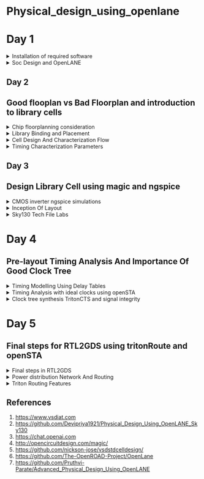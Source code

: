# Physical_design_using_openlane

# Day 1
<details><summary>Installation of required software</summary>

## OpenLANE

OpenLane is an automated RTL to GDSII flow based on several components including OpenROAD, Yosys, Magic, Netgen, CVC, SPEF-Extractor, KLayout and a number of custom scripts for design exploration and optimization. It also provides a number of custom scripts for design exploration and optimization.
OpenLane abstracts the underlying open source utilities, and allows users to configure all their behavior with just a single configuration file.


<details>
<summary><strong>Installation of OpenLANE</strong></strong></summary> 

Prior to the installation of the OpenLane install the dependencies and packages using the command shown below :

```
sudo apt-get update
sudo apt-get upgrade
sudo apt install -y build-essential python3 python3-venv python3-pip make git
```

## Docker Installation

```
sudo apt install apt-transport-https ca-certificates curl software-properties-common
curl -fsSL https://download.docker.com/linux/ubuntu/gpg | sudo gpg --dearmor -o /usr/share/keyrings/docker-archive-keyring.gpg

echo "deb [arch=amd64 signed-by=/usr/share/keyrings/docker-archive-keyring.gpg] https://download.docker.com/linux/ubuntu $(lsb_release -cs) stable" | sudo tee /etc/apt/sources.list.d/docker.list > /dev/null

sudo apt update
sudo apt install docker-ce docker-ce-cli containerd.io
sudo docker run hello-world

sudo groupadd docker
sudo usermod -aG docker $USER
sudo reboot 


# Check for installation
sudo docker run hello-world
```

## Steps to install OpenLane, PDKs and Tools from github

```
git clone --depth 1 https://github.com/The-OpenROAD-Project/OpenLane.git
cd OpenLane/
make
make test
cd /home/shivangi/OpenLane/designs/ci
cp -r * ../
```
</details>

## OpenSTA


OpenSTA is a distributed software testing architecture designed around CORBA, it was originally developed to be commercial software by CYRANO. The current toolset has the capability of performing scripted HTTP and HTTPS heavy load tests with performance measurements from Win32 platforms. However, the architectural design means it could be capable of much more.


<details>
<summary><strong>Commands to install OpenSTA</strong></summary>

## Steps:
Prior to the installation of the OpenSTA install the dependencies using the command shown below :
```
sudo apt-get install cmake clang gcc tcl swig bison flex 
```

After installing the dependencies use the following command to install OpenSTA:

```
git clone https://github.com/The-OpenROAD-Project/OpenSTA.git
cd OpenSTA
mkdir build
cd build
cmake ..
make
sudo make install
```

  
</details>

## Magic
 

Magic is a venerable VLSI layout tool, written in the 1980's at Berkeley by John Ousterhout, now famous primarily for writing the scripting interpreter language Tcl. Due largely in part to its liberal Berkeley open-source license, magic has remained popular with universities and small companies. The open-source license has allowed VLSI engineers with a bent toward programming to implement clever ideas and help magic stay abreast of fabrication technology. However, it is the well thought-out core algorithms which lend to magic the greatest part of its popularity. Magic is widely cited as being the easiest tool to use for circuit layout, even for people who ultimately rely on commercial tools for their product design flow. 


<details>
<summary><strong> Commands to install Magic</strong></summary>  

```
sudo apt-get install m4
sudo apt-get install tcsh
sudo apt-get install csh
sudo apt-get install libx11-dev
sudo apt-get install tcl-dev tk-dev
sudo apt-get install libcairo2-dev
sudo apt-get install mesa-common-dev libglu1-mesa-dev
sudo apt-get install libncurses-dev
git clone https://github.com/RTimothyEdwards/magic
cd magic
./configure
make
sudo make install
```



</details>

</details>
<details><summary>Soc Design and OpenLANE </summary>
An Application-Specific Integrated Circuit (ASIC) typically consists of three main parts:
 
  - RTL Designs : RTL IPs offer several advantages. They boost productivity, help bring products to market faster, and make designs more reliable. By using RTL IPs, designers can tap into well-                       tested and optimized components, reducing the chances of errors. Plus, they promote the reuse of designs, allowing engineers to mix and match different blocks to create more
                  complex systems. In essence, RTL IPs are like a shortcut to building sophisticated digital circuits.

  
  - EDA Tools : Electronic Design Automation (EDA) tools are software applications used in the design and development of electronic systems, integrated circuits (ICs), and printed circuit boards
                (PCBs). These tools are instrumental in various stages of the design process, from conceptualization and simulation to physical layout and verification. 
    
  - PDK Data : Process Development Kit(PDK) is a collection of files and documentation that describe a specific semiconductor fabrication process. PDKs are provided by semiconductor foundries to their
               customers, typically integrated circuit designers, to enable them to design and simulate chips using the foundry's manufacturing process.

![Screenshot from 2023-09-10 16-46-24](https://github.com/Shivangi2207/Physical_design_using_openlane/assets/140998647/64aa6808-2fd6-49f4-88ff-435a18294608)


# Simplified RTL to GSDII Flow

The flow involves of following steps:

- Synthesis : Synthesis is the process of transforming your HDL design into a gate-level netlist, given all the specified constraints and optimization settings. Logic synthesis is the process of
             translating and mapping RTL code written in HDL (such as Verilog or VHDL ) into technology specific gate level representation.

- Floorplanning : Floor Planning involves determining the location, shape, and size of modules in a way that one can avoid congestion. Floor Planning is a quintessential step which decides the
                  layout of the VLSI design. A well-optimized floor planning allows an ASIC design that has higher performance.

- Plcament : Placement is an essential step in physical design flow since it assigns exact locations for various circuit components within the chips core area.OpenLANE uses the detailed placement
             tool RePlAce for this purpose.

- Clock Tree Synthesis (CTS) : Clock Tree Synthesis refers to the process of dispersing the clock and balancing the load. Basically, the clock is delivered to all successive parts. The technique
                               of inserting buffers or inverters along the clock pathways of an ASIC design to achieve zero/minimum skew or balanced skew is known as CTS.

- Routing : The process of creating physical connections based on logical connectivity. Signal pins are connected by routing metal interconnects. Routed metal paths must meet timing, clock skew, max
           trans/cap requirements and also physical DRC requirements.

- Sign-Off GDS2 : Perform a final sign-off on the GDSII file to confirm that it meets all design and manufacturing requirements. This step ensures that the layout is ready for photomask generation
                  and foundry submission.

- GDSII Generation: Generate the GDSII file, which contains the final geometric data for all layers of the chip. This file is used in the fabrication process.

![Screenshot from 2023-09-10 16-49-54](https://github.com/Shivangi2207/Physical_design_using_openlane/assets/140998647/90c5b65f-736d-4e32-887d-8ebb9ba368b3)


# OpenLane ASIC flow :
The OpenLANE flow utilizes tools mainly from the Open-ROAD, YosysHQ, and Open Circuit Design projects.

![Screenshot from 2023-09-12 19-00-18](https://github.com/Shivangi2207/Physical_design_using_openlane/assets/140998647/96bb1517-adb2-4966-88a9-694f36b81188)


Fig. illustrates the basic default flow; this is what runs in the batch (non-interactive) mode. Most of the steps are configurable and custom flows can be created by the use of interactive scripts. The flow expects the design source HD files as an input as well as the desired PDK source files

- RTL Synthesis and STA : The design is synthesized into a gate-level netlist using yosys and static timing analysis is performed on the resulting netlist using OpenSTA

- Insertion of DFT structures : An open-source Design For Testability (DFT) toolchain, Fault [9], can optionally be used to modify the netlist, inserting scan chains and the necessary IO ports to
                                scan and test thedesign after fabrication.

- Physical Implementation : Advancing with the physical implementation, we note that most of the tools in this stage are used from within the Open- ROAD application in combination with other
                            tools, some of them are custom and based on the OpenDB infrastructure, while others are indpendent., OpenLANE supports two more use cases besides the default one in the                              OpenROAD application; one of them is fully custom I/O pin placement for ases where a user would prefer to have strict control over pin locations. The other custom mode,
                            which is particularly useful during SoC integration to achieve clean routing on the top- level is the so-called contextualized I/O placement; this mode automatically
                            places the I/O pins optimally according to the context of their instantiation at a higher level of hierarchy

- Post-routing Evaluation of Result : DRC and LVS are then performed using magic  and netgen . Antenna checking is performed by either OpenROAD’s ARC (Antenna Rule Checker) or using magic.
                                      Extraction of parasitics from the routed layout is then done using SPEF EXTRACTOR , followed by another round of static timing analysis to have more
                                      accurate timing reports that correspond to the actual physical layout

  # Steps for synthesis in OpenLane:

```
cd ~/OpenLane
make mount
./flow.tcl -interactive
package require openlane 0.9
prep -design picorv32a
run_synthesis

```

![Screenshot from 2023-09-12 19-17-45-1](https://github.com/Shivangi2207/Physical_design_using_openlane/assets/140998647/4ba488f0-9c7c-4ee4-9350-d9b6493f18dd)

![Screenshot from 2023-09-12 19-17-56](https://github.com/Shivangi2207/Physical_design_using_openlane/assets/140998647/e0844a7a-2117-41d1-a328-94cc683069aa)

After we run synthesis command, new folder named 'runs' will be created in the picorv32a directory where we find the simulation results, logs etc related to picorv32a synthesis. Netlist of picorv32 can be seen here-

```
cd /home/shivangi/OpenLane/designs/picorv32a/runs/RUN_2023.09.12_13.46.44/results/synthesis
gedit picorv32a.v
```
# Reports can be seen here
```

cd /home/shivangi/OpenLane/designs/picorv32a/runs/RUN_2023.09.12_13.46.44/reports/synthesis
gedit 1-synthesis.AREA_0.stat.rpt
```

# Synthesis report
```
61. Printing statistics.

=== picorv32 ===

   Number of wires:               9824
   Number of wire bits:          10206
   Number of public wires:        1512
   Number of public wire bits:    1894
   Number of memories:               0
   Number of memory bits:            0
   Number of processes:              0
   Number of cells:              10104
     sky130_fd_sc_hd__a2111o_2       2
     sky130_fd_sc_hd__a211o_2      101
     sky130_fd_sc_hd__a211oi_2       4
     sky130_fd_sc_hd__a21bo_2       19
     sky130_fd_sc_hd__a21boi_2       7
     sky130_fd_sc_hd__a21o_2       414
     sky130_fd_sc_hd__a21oi_2      127
     sky130_fd_sc_hd__a221o_2       65
     sky130_fd_sc_hd__a221oi_2       1
     sky130_fd_sc_hd__a22o_2       197
     sky130_fd_sc_hd__a22oi_2        2
     sky130_fd_sc_hd__a2bb2o_2      16
     sky130_fd_sc_hd__a311o_2       38
     sky130_fd_sc_hd__a31o_2        90
     sky130_fd_sc_hd__a31oi_2       10
     sky130_fd_sc_hd__a32o_2        89
     sky130_fd_sc_hd__a41o_2         2
     sky130_fd_sc_hd__and2_2       283
     sky130_fd_sc_hd__and2b_2       32
     sky130_fd_sc_hd__and3_2        77
     sky130_fd_sc_hd__and3b_2       76
     sky130_fd_sc_hd__and4_2        46
     sky130_fd_sc_hd__and4b_2        6
     sky130_fd_sc_hd__and4bb_2       3
     sky130_fd_sc_hd__buf_1       2735
     sky130_fd_sc_hd__buf_2         16
     sky130_fd_sc_hd__conb_1       106
     sky130_fd_sc_hd__dfxtp_2     1596
     sky130_fd_sc_hd__inv_2         83
     sky130_fd_sc_hd__mux2_2      1817
     sky130_fd_sc_hd__mux4_2       323
     sky130_fd_sc_hd__nand2_2      250
     sky130_fd_sc_hd__nand2b_2       2
     sky130_fd_sc_hd__nand3_2       18
     sky130_fd_sc_hd__nand3b_2       3
     sky130_fd_sc_hd__nand4_2        2
     sky130_fd_sc_hd__nor2_2       185
     sky130_fd_sc_hd__nor3_2        11
     sky130_fd_sc_hd__nor3b_2        3
     sky130_fd_sc_hd__nor4_2         4
     sky130_fd_sc_hd__nor4b_2        3
     sky130_fd_sc_hd__o2111a_2       1
     sky130_fd_sc_hd__o211a_2      224
     sky130_fd_sc_hd__o211ai_2       6
     sky130_fd_sc_hd__o21a_2       154
     sky130_fd_sc_hd__o21ai_2       94
     sky130_fd_sc_hd__o21ba_2       15
     sky130_fd_sc_hd__o21bai_2       3
     sky130_fd_sc_hd__o221a_2       19
     sky130_fd_sc_hd__o221ai_2       1
     sky130_fd_sc_hd__o22a_2        26
     sky130_fd_sc_hd__o22ai_2        1
     sky130_fd_sc_hd__o2bb2a_2       7
     sky130_fd_sc_hd__o311a_2       31
     sky130_fd_sc_hd__o311ai_2       2
     sky130_fd_sc_hd__o31a_2        21
     sky130_fd_sc_hd__o31ai_2        2
     sky130_fd_sc_hd__o32a_2        14
     sky130_fd_sc_hd__o41a_2         1
     sky130_fd_sc_hd__or2_2        337
     sky130_fd_sc_hd__or2b_2        20
     sky130_fd_sc_hd__or3_2        102
     sky130_fd_sc_hd__or3b_2        17
     sky130_fd_sc_hd__or4_2         29
     sky130_fd_sc_hd__or4b_2         6
     sky130_fd_sc_hd__xnor2_2       78
     sky130_fd_sc_hd__xor2_2        29

   Chip area for module '\picorv32': 102957.494400

```

# Flop ratio
```
Flop ratio = (No.of D flipflops)/(Total no.of cells) =1596/10104 = 0.1579
```


</details>

## Day 2

## Good flooplan vs Bad Floorplan and introduction to library cells 
<details><summary>Chip floorplanning consideration </summary>
The two most important parameters are:

- Utilisation : Core utilization factor is defined as the ratio of the area of the design (area of the standard cells + area of the macro cells) to the core area.It is better to have a utilization
                Factor of 0.5 to 0.6 to accomodate any extra logic later on.
- Aspect Ratio : Aspect ratio will decide the size and shape of the chip. It is the ratio between horizontal routing resources to vertical routing resources (or) ratio of height and width. Aspect
                 ratio = width/height.Aspect ratio of 1 signifies that the die is of square shape and any other value other than 1 signifies that the die is rectangular shape.

```

Utilisation Factor =  Area occupied by netlist
                     __________________________
                         Total area of core
                         

Aspect Ratio =  Height
               ________
                Width
                
  ```

# Floor planning

Pre-placed Cells : Pre-placed cells (or pre-placed blocks) in ASIC (Application-Specific Integrated Circuit) design refer to predefined and fixed blocks of logic or circuitry that are manually 
                   placed in specific locations on the semiconductor chip's layout before the automated placement and routing process.These cells are placed manually by the chip designer or through                    automated tools. Since these IP's are placed before automated Placement and Routing, these are reffered to as Pre-placed cells.
  
  ![Screenshot from 2023-09-10 21-51-53](https://github.com/Shivangi2207/Physical_design_using_openlane/assets/140998647/b03cf105-c40d-4c12-b9a1-7a6c3b48d55c)

                   
Decoupling capacitors: Pre-placed cells must then be surrounded with decoupling capacitors (decaps). The resistances and capacitances associated with long wire lengths can cause the power supply  
                       voltage to drop significantly before reaching the logic circuits.Their role is to decouple the circuit from power supply by supplying the necessary amount of current to the                          circuit. They pervent crosstalk and enable local communication.

![Screenshot from 2023-09-10 22-22-04](https://github.com/Shivangi2207/Physical_design_using_openlane/assets/140998647/1caeeebb-5a49-4f2b-83bc-b44365ed4898)

Power Planning:Let us suppose that there are multiple macros in a chip and output changes from '1' to '0', then it discharged into ground line because of which we can see ground bumpp. Similarly  
              when it is charged from 0 to 1 we can see voltage drop in power supply.Hence to resolve this we can have multiple supply line for vdd as well as ground as shown below:


![Screenshot from 2023-09-10 22-28-53](https://github.com/Shivangi2207/Physical_design_using_openlane/assets/140998647/c4702946-dc09-4e1d-b727-87cb66dc3295)

Pin Placement : The netlist defines connectivity between logic gates. The place between the core and die is utilised for placing pins. The connectivity information coded in either VHDL or Verilog                  is used to determine the position of I/O pads of various pins. The input, output and Clock pins are placed optimally such that there is less complication in routing or optimised                     delay.
![Screenshot from 2023-09-10 22-39-26](https://github.com/Shivangi2207/Physical_design_using_openlane/assets/140998647/6defb5df-c7ce-4112-be5f-c90029002da8)

The Clock port are bigger than the normal I/O pins because of it's continuous use and larger area offers less resistance.
Final design:
![Screenshot from 2023-09-11 01-32-10](https://github.com/Shivangi2207/Physical_design_using_openlane/assets/140998647/8d8c13a0-78ab-4664-b9f3-d5a945aa7cb9)





</details>
<details><summary>Library Binding and Placement</summary>

# To run the picorv32a floorplan in openLANE:
```
run_floorplan
```

To view the floorplan, Magic is invoked after moving to the results/floorplan directory:
![Screenshot from 2023-09-15 23-33-03](https://github.com/Shivangi2207/Physical_design_using_openlane/assets/140998647/2514b799-694c-46e3-88fb-4cf1e1af9446)

To view the floorplan, Magic is invoked after moving to the results/floorplan directory:

```
magic  /home/shivangi/.volare/sky130A/libs.tech/magic/sky130A.tech lef read ../../tmp/merged.min.lef def read picorv32a.def 
```
![Screenshot from 2023-09-15 23-32-03](https://github.com/Shivangi2207/Physical_design_using_openlane/assets/140998647/8afd4cec-b21a-4c0f-8b03-4d3b5e4efb09)


![Screenshot from 2023-09-15 23-08-12](https://github.com/Shivangi2207/Physical_design_using_openlane/assets/140998647/614db525-5ff8-4215-ba78-6912f2071e92)

We can zoom into the magic layout pressing z key. 
the standard cell can be found at the bottom left corner.



  # Placement Optimization

  The next step in the OpenLANE ASIC flow is placement. The synthesized netlist is to be placed on the floorplan. Placement is perfomed in 2 stages:

  
  - Global placement, also known as initial placement or coarse placement, aims to establish a rough placement of logical elements (cells) on the chip's layout canvas. The primary objective of global placement is to get an approximate positioning of cells before fine-tuning them in the detailed placement stage.

  - Detailed placement, often referred to as legalization and optimization, is the stage where the rough placement from global placement is refined to meet specific design objectives and constraints more accurately.

Placement run on OpenLANE & view in Magic
```
run_placement
```
![Screenshot from 2023-09-15 23-23-01](https://github.com/Shivangi2207/Physical_design_using_openlane/assets/140998647/e8130639-c689-4ce1-9aa9-fb5615b8c35b)

 The design can be viewed on magic within results/placement directory:

```
magic  /home/shivangi/.volare/sky130A/libs.tech/magic/sky130A.tech lef read ../../tmp/merged.min.lef def read picorv32a.def 
```
![Screenshot from 2023-09-15 23-22-46](https://github.com/Shivangi2207/Physical_design_using_openlane/assets/140998647/bb736a34-5ca0-4e25-a464-323339fec16e)



</details>
<details><summary>Cell Design And Characterization Flow</summary>
The standard cell design process is like building a customized digital circuit. It involves several important steps, starting with what you need and ending with the final results you want to achieve.

![Screenshot from 2023-09-16 20-01-22](https://github.com/Shivangi2207/Physical_design_using_openlane/assets/140998647/47b91240-e46a-4a14-9d24-66e498de03b8)



# Input:
![Screenshot from 2023-09-16 00-07-44](https://github.com/Shivangi2207/Physical_design_using_openlane/assets/140998647/7f0631cc-d375-486e-bec2-579ea47a309a)
![Screenshot from 2023-09-16 00-17-33](https://github.com/Shivangi2207/Physical_design_using_openlane/assets/140998647/555b0f07-ff23-4a2c-a4e6-a848d3a0384c)


 - PDKs :A Process Design Kit (PDK) is a library of basic photonic components generated by the foundry to give open access to their generic process for fabrication.
   
 - DRC & LVS Rules : DRC only verifies that the given layout satisfies the design rules provided by the fabrication unit. It does not ensure the functionality of layout. Because of this, idea of LVS is originated. As LVS performs comparison between 2 Netlist, it does not compare the functionalities of both the Netlist.
   
 - SPICE Models: A SPICE model is a text-description of a circuit component used by the SPICE Simulator to mathematically predict the behavior of that part under varying conditions.
   
 - Libraries: Standard cell libraries with pre-designed logic gates and flip-flops are crucial building blocks for the design.
   
 - User-Defined Specifications:     Design requirements and constraints set by the designer, such as performance targets, power budget, and functionality.

# Design step:
![Screenshot from 2023-09-16 00-23-47](https://github.com/Shivangi2207/Physical_design_using_openlane/assets/140998647/3c1c6997-b170-4e27-b48b-f52d2f38e7e7)


- Circuit Design:The step of the design cycle which outputs the schematics of the integrated circuit.
  
- Layout design is the process of arranging visual and textual elements on-screen or on-paper in order to grab a reader's attention and communicate information in a visually appealing way
  
- Extraction of Parasitics: Extracting parasitic elements (such as capacitance and resistance) from the layout to refine the circuit's performance simulation.
  
- Characterization: Characterize the cells by measuring their performance under various conditions, such as different input vectors and operating voltages.

# Output:
- Circuit Description Language (CDL):A human-readable or machine-readable representation of the circuit, often used for simulation and documentation.
- Library Exchange Format (LEF):Library Exchange Format (LEF) is a specification for representing the physical layout of an integrated circuit in an ASCII format that defines the physical properties of standard cells and facilitates the integration of these cells into the chip's layout.
- GDSII : t is a binary file format representing planar geometric shapes, text labels, and other information about the layout in hierarchical form.
- Extracted SPICE Netlist (.cir):A netlist that includes parasitic elements extracted from the layout, used for more accurate electrical simulations.

- Timing, Noise, and Power .lib Files: Libraries containing information on the timing characteristics, noise margins, and power consumption of the designed cells, essential for further chip-level analysis and integration.

  ## Charactersation flow

  ![Screenshot from 2023-09-16 20-10-09](https://github.com/Shivangi2207/Physical_design_using_openlane/assets/140998647/551a79c1-ed7b-45a3-bff1-65a05b2882e4)

A typical standard cell characterization flow includes the following steps:

  - Read in the models and tech files
  - Read extracted spice netlist
  - Recognise behaviour of the cell
  - Read the subcircuits
  - Attach power sources
  - Apply stimulus to characterization setup
  - Provide necessary output capacitance loads
  - Provide necessary simulation commands
  - GUNA Software Integration:Feed the data from steps 1 through 8 into the GUNA software.

Use the GUNA software to generate comprehensive models for the standard cell, including timing models (setup time, hold time, propagation delay), noise models (noise margins, sensitivity to noise), and power models (static power, dynamic power).
Verify and validate the generated models against simulation results to ensure accuracy and reliability.
Document the generated models and their characteristics for future use in ASIC design. - Create reports summarizing the characterization results and models.



  


</details>
<details><summary>Timing Characterization Parameters</summary>
  
#### Timing threshold definitions 
Timing defintion |	Value
-------------- | --------------
slew_low_rise_thr	| 20% value
slew_high_rise_thr | 80% value
slew_low_fall_thr |	20% value
slew_high_fall_thr |	80% value
in_rise_thr	| 50% value
in_fall_thr |	50% value
out_rise_thr |	50% value
out_fall_thr | 50% value

# Propagation Delay and Transistion Time
- Propagation Delay : the time difference between when the transitional input reaches 50% of its final value and when the output reaches 50% of its final value
![Screenshot from 2023-09-16 12-21-36](https://github.com/Shivangi2207/Physical_design_using_openlane/assets/140998647/ebe956fd-4bcd-470b-8159-8f0b96198475)

- Transition Time : Transition time is known as time needed to a signal to rise from 10% to 90% or to fall from 90% to 10%. The former is called rise time and later is known as fall time

![Screenshot from 2023-09-16 12-20-57](https://github.com/Shivangi2207/Physical_design_using_openlane/assets/140998647/ead56b17-a2e7-4612-a307-b914103941d0)

```
rise delay =  time(out_fall_thr) - time(in_rise_thr)

Propagation delay = time(out_thr) - time(in_thr)

Fall transition time: time(slew_high_fall_thr) - time(slew_low_fall_thr)

Rise transition time: time(slew_high_rise_thr) - time(slew_low_rise_thr)
```


</details>
</details>

## Day 3

## Design Library Cell using magic and ngspice
<details><summary>CMOS inverter ngspice simulations </summary>

##  Cmos Inverter

![Screenshot from 2023-09-16 21-22-38](https://github.com/Shivangi2207/Physical_design_using_openlane/assets/140998647/c8be5e7a-6c73-4376-9402-72150ad6c293)


CMOS inverter definition is a device that is used to generate logic functions is known as CMOS inverter and is the essential component in all integrated circuits. A CMOS inverter is a FET (field effect transistor), composed of a metal gate that lies on top of oxygen's insulating layer on top of a semiconductor.

The input signal is applied to the gate terminals of both the NMOS and PMOS transistors. The output is taken from the connection point (the drain of NMOS and the source of PMOS) between these two transistors.
    When Vin is high and equal to VDD, the n-MOS transistor is ON while P-MOS is off. We get the following equivalent circuit where a direct path exists between Vout and the ground node, resulting in a steady-state value of 0V

  On the other hand, when the input voltage is 0V, n-MOS and p-MOS transistors are OFF and ON respectively. The following equivalent shows that a path exists between VDD and Vout, yielding a high output Voltage.

  

# Spice Deck

![Screenshot from 2023-09-16 15-08-32](https://github.com/Shivangi2207/Physical_design_using_openlane/assets/140998647/8a76b1c6-85de-4119-994b-bd954b222dd8)

Spice deck for the above:

```
*** MODEL Descriptions ***

*** NETLIST Description ***

M1 out in vdd vdd pmos W=0.37u L=0.25u
M2 out in 0 0 nmos W=0.375u L=0.25u

cload out 0 10f

vdd vdd 0 2.5

Vin in 0 2.5

*** SIMULATION Commands ***

.op

.dc Vin 0 2.5 0.05

***.include tsmc_025um_model.mod ***
.LIB "tsmc_025um_model.mod" cmos_models
.end

```

Spice Simulation

![Screenshot from 2023-09-16 21-19-18](https://github.com/Shivangi2207/Physical_design_using_openlane/assets/140998647/1dce89ff-01af-450f-a005-3ead96961b52)


Model File:
```
* SPICE 3f5 Level 8, Star-HSPICE Level 49, UTMOST Level 8

.lib cmos_models 
* DATE: Feb 23/01
* LOT: T0BM                  WAF: 07
* Temperature_parameters=Default
.MODEL nmos  NMOS (                                LEVEL   = 49
+VERSION = 3.1            TNOM    = 27             TOX     = 5.8E-9
+XJ      = 1E-7           NCH     = 2.3549E17      VTH0    = 0.3907535
+K1      = 0.4376003      K2      = 8.265151E-3    K3      = 4.214601E-3
+K3B     = -3.7220937     W0      = 2.517345E-6    NLX     = 2.310668E-7
+DVT0W   = 0              DVT1W   = 0              DVT2W   = 0
+DVT0    = 0.2411602      DVT1    = 0.3707226      DVT2    = -0.5
+U0      = 316.5922683    UA      = -9.89493E-10   UB      = 2.154013E-18
+UC      = 2.474632E-11   VSAT    = 1.254499E5     A0      = 1.2735648
+AGS     = 0.2428704      B0      = 2.579719E-8    B1      = -1E-7
+KETA    = 4.87168E-4     A1      = 0              A2      = 0.5196633
+RDSW    = 120            PRWG    = 0.5            PRWB    = -0.2
+WR      = 1              WINT    = 2.357855E-8    LINT    = 1.210018E-9
+DWG     = 2.292632E-9
+DWB     = -9.94921E-10   VOFF    = -0.1039771     NFACTOR = 1.3905578
+CIT     = 0              CDSC    = 2.4E-4         CDSCD   = 0
+CDSCB   = 0              ETA0    = 3.894977E-3    ETAB    = 7.800632E-4
+DSUB    = 0.0307944      PCLM    = 1.7312397      PDIBLC1 = 0.999135
+PDIBLC2 = 4.850036E-3    PDIBLCB = -0.0866866     DROUT   = 0.8612131
+PSCBE1  = 7.995844E10    PSCBE2  = 1.457011E-8    PVAG    = 0.0099984
+DELTA   = 0.01           RSH     = 5              MOBMOD  = 1
+PRT     = 0              UTE     = -1.5           KT1     = -0.11
+KT1L    = 0              KT2     = 0.022          UA1     = 4.31E-9
+UB1     = -7.61E-18      UC1     = -5.6E-11       AT      = 3.3E4
+WL      = 0              WLN     = 1              WW      = -1.22182E-16
+WWN     = 1.2127         WWL     = 0              LL      = 0
+LLN     = 1              LW      = 0              LWN     = 1
+LWL     = 0              CAPMOD  = 2              XPART   = 0.4
+CGDO    = 3.11E-10       CGSO    = 3.11E-10       CGBO    = 1E-12
+CJ      = 1.741905E-3    PB      = 0.9876681      MJ      = 0.4679558
+CJSW    = 3.653429E-10   PBSW    = 0.99           MJSW    = 0.2943558
+CF      = 0              PVTH0   = -0.01          PRDSW   = 0
+PK2     = 2.589681E-3    WKETA   = -1.866069E-3   LKETA   = -0.0166961      )
*
.MODEL pmos  PMOS (                                LEVEL   = 49
+VERSION = 3.1            TNOM    = 27             TOX     = 5.8E-9
+XJ      = 1E-7           NCH     = 4.1589E17      VTH0    = -0.583228
+K1      = 0.5999865      K2      = 6.150203E-3    K3      = 0
+K3B     = 3.6314079      W0      = 1E-6           NLX     = 1E-9
+DVT0W   = 0              DVT1W   = 0              DVT2W   = 0
+DVT0    = 2.8749516      DVT1    = 0.7488605      DVT2    = -0.0917408
+U0      = 136.076212     UA      = 2.023988E-9    UB      = 1E-21
+UC      = -9.26638E-11   VSAT    = 2E5            A0      = 0.951197
+AGS     = 0.20963        B0      = 1.345599E-6    B1      = 5E-6
+KETA    = 0.0114727      A1      = 3.851541E-4    A2      = 0.614676
+RDSW    = 1.496983E3     PRWG    = -0.0440632     PRWB    = -0.2945454
+WR      = 1              WINT    = 7.879211E-9    LINT    = 2.894523E-8
+DWG     = -1.112097E-8
+DWB     = 9.815716E-9    VOFF    = -0.1204623     NFACTOR = 1.2259401
+CIT     = 0              CDSC    = 2.4E-4         CDSCD   = 0
+CDSCB   = 0              ETA0    = 0.3325261      ETAB    = -0.0623452
+DSUB    = 0.9206875      PCLM    = 0.833903       PDIBLC1 = 9.948506E-4
+PDIBLC2 = 0.0191187      PDIBLCB = -1E-3          DROUT   = 0.9938581
+PSCBE1  = 2.887413E10    PSCBE2  = 8.325891E-9    PVAG    = 0.8478443
+DELTA   = 0.01           RSH     = 3.6            MOBMOD  = 1
+PRT     = 0              UTE     = -1.5           KT1     = -0.11
+KT1L    = 0              KT2     = 0.022          UA1     = 4.31E-9
+UB1     = -7.61E-18      UC1     = -5.6E-11       AT      = 3.3E4
+WL      = 0              WLN     = 1              WW      = 0
+WWN     = 1              WWL     = 0              LL      = 0
+LLN     = 1              LW      = 0              LWN     = 1
+LWL     = 0              CAPMOD  = 2              XPART   = 0.4
+CGDO    = 2.68E-10       CGSO    = 2.68E-10       CGBO    = 1E-12
+CJ      = 1.864957E-3    PB      = 0.976468       MJ      = 0.4614408
+CJSW    = 3.118281E-10   PBSW    = 0.6870843      MJSW    = 0.3021929
+CF      = 0              PVTH0   = 6.397941E-3    PRDSW   = 30.410214
+PK2     = 2.100359E-3    WKETA   = 5.428923E-3    LKETA   = -0.0111599      )
*
.endl
```
Commands to open ngspice and run the simulation:
```
ngspice
source Cmos.cir
```
To execute it:
```
run
setplot
display
```
we can set the dc plot
![Screenshot from 2023-09-16 21-26-07](https://github.com/Shivangi2207/Physical_design_using_openlane/assets/140998647/e9e57607-c897-4943-ab66-d385b43c6c84)

# Switching threshold
The point where Vin = Vout (both PMOS and. NMOS in saturation since VDS = VGS) • If VM = VDD/2, then this implies symmetric rise/fall behavior for the CMOS gate.This specific threshold results in both the PMOS and NMOS transistors being in an active state, which can lead to the generation of a leakage current.
![Screenshot from 2023-09-16 16-14-04](https://github.com/Shivangi2207/Physical_design_using_openlane/assets/140998647/919d9ff1-75d1-4a4e-bf30-4927591eadc0)

Below shown switching threshold representation where Wp/Lp and xWn/Ln relation and calculation shown:

![Screenshot from 2023-09-16 16-32-47](https://github.com/Shivangi2207/Physical_design_using_openlane/assets/140998647/1d5fcf3b-3795-48e0-a4e2-215efd91f1c8)

Modified Cmos file:

```
*** MODEL Descriptions ***

*** NETLIST Description ***

M1 out in vdd vdd pmos W=0.375u L=0.25u
M2 out in 0 0 nmos W=0.375u L=0.25u

cload out 0 10f

vdd vdd 0 2.5

Vin in 0 0 pulse 0 2.5 0 10p 10p 1n 2n

*** SIMULATION Commands ***


.tran 10p 4n


***.include tsmc_025um_model.mod ***
.LIB "tsmc_025um_model.mod" cmos_models
.end
```




</details>
<details><summary>Inception Of Layout </summary>

## CMOS Fabrication

- Substrate Selection: Choose the chip's body or substrate material.The substrate is the foundational material upon which the entire IC will be built.

- Active Region Creation: Isolate active regions for transistors using SiO2 and Si3N4 layers, achieved through deposition, photolithography, and etching.

- N-Well and P-Well Formation: Use ion implantation with Boron for P-well and Phosphorous for N-well creation to form N-type and P-type regions.

- Gate Terminal Formation: Create NMOS and PMOS gate terminals through photolithography techniques.

- LDD (Lightly Doped Drain) Formation: Develop LDD regions with light doping to prevent the hot electron effect.

- Source and Drain Formation: Prepare source and drain regions with screen oxide, Arsenic implantation, and annealing.

- Local Interconnect Formation: Remove screen oxide using HF etching and deposit low-resistance Titanium (Ti) for contacts.

- Higher-Level Metal Formation: CMP for planarization followed by TiN and Tungsten deposition. Top SiN layer for chip protection.

Final representation of the fabrication process

![Screenshot from 2023-09-16 21-49-54](https://github.com/Shivangi2207/Physical_design_using_openlane/assets/140998647/a037ca12-de94-4a86-a1c4-6aba1118c47a) 

# Inverter Standard cell Layout & SPICE extraction
To see the magic layout of the CMOS inverter we'll get the magic file from  [vsdstdcelldesign](https://github.com/nickson-jose/vsdstdcelldesign)  by cloning it within Openlane directory

```
git clone https://github.com/nickson-jose/vsdstdcelldesign
```
It will create a folder named vsdstdcelldesign in Openlane directory.
now we will view the sky130_inv.mag file using following command. Before that we have to make sure sky130A.tech file is also in the same directory.

```
magic -T sky130A.tech sky130_inv.mag &
```

![Screenshot from 2023-09-16 16-49-56](https://github.com/Shivangi2207/Physical_design_using_openlane/assets/140998647/ef4db438-d222-485c-b812-8171dec8c913)

#  Identification of NMOS and PMOS:

![Screenshot from 2023-09-16 22-03-35](https://github.com/Shivangi2207/Physical_design_using_openlane/assets/140998647/59d75f50-6718-42cb-81c4-4878838c21bd)

![Screenshot from 2023-09-16 22-03-52](https://github.com/Shivangi2207/Physical_design_using_openlane/assets/140998647/22725ce5-962c-4a09-894e-e1252bd3e8cd)

# Connectivity of Source and Drain:

![Screenshot from 2023-09-16 22-05-38](https://github.com/Shivangi2207/Physical_design_using_openlane/assets/140998647/1dee9189-f158-45fd-a7b5-2e957601358f)

- P-Diffusion and N-Diffusion Regions: Examine the layout to identify P-diffusion and N-diffusion regions in relation to the polysilicon layers. These regions represent the active areas of PMOS and NMOS transistors in the CMOS inverter.

- Drain and Source Connections: Ensure that the drains of both PMOS and NMOS transistors are connected to the output port (designated as Y), and the sources of both transistors are connected to the power supply VDD (often represented as VPWR).

- LEF (Library Exchange Format): LEF is a format used in electronic design automation (EDA) that provides information about cell boundaries, VDD and GND (ground) lines, pin placements, and other physical details of integrated circuit libraries. It does not contain information about the logic or functionality of the circuit and is often used to protect intellectual property (IP).

- SPICE Extraction: SPICE (Simulation Program with Integrated Circuit Emphasis) extraction is a process that involves extracting electrical parameters from a physical layout (such as .mag format) to create a SPICE netlist. This netlist is used for circuit simulation and analysis. 


## Steps To Create Standard Cell and Extract Spice Netlist
# Commands
```
extract all
ext2spice cthresh 0 rthresh 0
ext2spice
```

Following spice file is created:

![Screenshot from 2023-09-16 22-09-17](https://github.com/Shivangi2207/Physical_design_using_openlane/assets/140998647/81e548a6-9d36-4b62-81cb-d220bce9a587)

```
* SPICE3 file created from sky130_inv.ext - technology: sky130A

.option scale=10000u

.subckt sky130_inv A Y VPWR VGND
M1000 Y A VPWR VPWR pshort w=37 l=23
+  ad=1443 pd=152 as=1517 ps=156
M1001 Y A VGND VGND nshort w=35 l=23
+  ad=1435 pd=152 as=1365 ps=148
C0 A Y 0.05fF
C1 VPWR Y 0.11fF
C2 A VPWR 0.07fF
C3 Y 0 0.24fF
C4 VPWR 0 0.59fF
.ends
```




</details>

<details><summary>Sky130 Tech File Labs</summary>
After Extracting the spice netlist, modify the netlist by adding the mentioned below :

  ```
VDD VPWR 0 3.3V
VSS VGND 0 0
Va A VGND PUSLE(0V 3.3V 0 0.1ns 0.1 ns 2ns 4ns)
.tran 1n 20n
.control
run 
.endc
.end
```

After creating the "sky130_in.spice" file, it undergoes editing to incorporate the "pshort.lib" and "nshort.lib" libraries, specifically designed for PMOS and NMOS components. Additionally, the minimum grid size of the inverter is calculated based on the Magic layout and incorporated into the deck using the command ".option scale=0.01u". To maintain consistency, the model names within the MOSFET definitions are adjusted to "pshort.model.0" for PMOS and "nshort.model.0" for NMOS.

The final sky130A_inv.spice file modified to:

```
* SPICE3 file created from sky130_inv.ext - technology: sky130A

.option scale=0.01u
.include ./libs/pshort.lib
.include ./libs/nshort.lib
//.subckt sky130_inv A Y VPWR VGND
M1000 Y A VPWR VPWR pshort_model.0 w=37 l=23 
+  ad=1.44n pd=0 as=1.51n ps=0.156m
M1001 Y A VGND VGND nshort_model.0 w=35 l=23 
+  ad=1.44n pd=0.152m as=1.37n ps=0.148m

VDD VPWR 0 3.3V
VSS VGND 0 0V
Va A VGND PULSE(0V 3.3V 0 0.1ns 0.1ns  2ns 4ns)

C0 A Y 0.05fF
C1 VPWR Y 0.11fF
C2 A VPWR 0.07fF
C3 Y 0 0.24fF
C4 VPWR 0 0.59fF
C5 VPWR VGND 0.781f
//.ends
.tran 1n 20n
.control
run 
.endc
.end
```

For simulation, ngspice is invoked in the terminal:

```
ngspice sky130_inv.spice
```
The output "y" is to be plotted with "time" and swept over the input "a":
```
plot y vs time a
```
![Screenshot from 2023-09-16 22-37-03](https://github.com/Shivangi2207/Physical_design_using_openlane/assets/140998647/63ed3246-10b9-4069-84eb-78a9655c8919)

# Output Waveform:
![Screenshot from 2023-09-16 22-36-07](https://github.com/Shivangi2207/Physical_design_using_openlane/assets/140998647/20e93ed7-e6d0-4332-acaf-997bb07d5d83)


Timing parameters for characterizing the inverter standard cell include:

- Rise Transition: This measures the time it takes for the output to transition from 20% of its maximum value to 80% of its maximum value.

- Fall Transition: This parameter quantifies the time it takes for the output to change from 80% of its maximum value to 20% of its maximum value.

- Cell Rise Delay: It's calculated as the time when the output reaches 50% of its rise from its minimum value minus the time when the input falls by 50%.

- Cell Fall Delay: This is determined as the time when the output drops to 50% of its fall from its maximum value minus the time when the input rises by 50%.

These parameters are crucial for understanding the timing behavior of the inverter standard cell in digital circuit design.

The above timing parameters can be computed by noting down various values from the ngspice waveform.


```
Rise Transition : 2.25182 - 2.19362 = 0.0582 ns / 58.20ps
Fall Transitio : 4.10413 - 4.0631 = 0.04103ns/41.03ps
Cell Rise Delay : 2.21701 - 2.15989 = 0.057211ns/ 57.21ps 
Cell Fall Delay : 4.07816 - 4.05011 = 0.02805ns/28.05ps 

```
# MAGIC DRC
 Commands to download the package from the web and extract it:

 ```
wget http://opencircuitdesign.com/open_pdks/archive/drc_tests.tgz
tar xfz drc_tests.tgz
```
Now, when we run the "met3.mag" file in Magic, we can observe an instance where a group of rules is not met in the Metal 1 layer. This failure could be due to issues with the patterning of the metal layer, including the presence of shorts or opens. These issues have the potential to disrupt electrical connections within an integrated circuit design.

```
magic -d XR met3.mag
```

![Screenshot from 2023-09-16 23-10-21](https://github.com/Shivangi2207/Physical_design_using_openlane/assets/140998647/9bdfd8fb-ef8f-4e01-be13-82ce8759d531)

Commands to see metal cuts:
```
cif see VIA2

```
![Screenshot from 2023-09-16 23-12-30](https://github.com/Shivangi2207/Physical_design_using_openlane/assets/140998647/867225be-b4eb-410a-ab1a-7ae1ea156bf5)

# Lab To Fix poly.9 error in SKY130 Tech File
Command to load poly file
```
load poly.mag
```
following screen will appear

![Screenshot from 2023-09-16 23-14-40](https://github.com/Shivangi2207/Physical_design_using_openlane/assets/140998647/219600b1-73f9-4de0-8ebd-600732bfd0d8)

As we can see there are some error . Now to rectify it we need to make some adjustment in SKY130 technology file 

In line 
```
spacing npres *nsd 480 touching_illegal \
	"poly.resistor spacing to N-tap < %d (poly.9)"
```
![Screenshot from 2023-09-16 23-22-50](https://github.com/Shivangi2207/Physical_design_using_openlane/assets/140998647/c307ac67-04c3-46fe-b308-a21bbe2704a7)

Change to
```
spacing npres allpolynonres 480 touching_illegal \
	"poly.resistor spacing to N-tap < %d (poly.9)"
```


also 
```
spacing xhrpoly,uhrpoly,xpc alldiff 480 touching_illegal \

	"xhrpoly/uhrpoly resistor spacing to diffusion < %d (poly.9)"
```
![Screenshot from 2023-09-16 23-24-25](https://github.com/Shivangi2207/Physical_design_using_openlane/assets/140998647/7333f35e-c355-49b0-94c7-c67038628050)


change to
```
spacing xhrpoly,uhrpoly,xpc allpolynonres 480 touching_illegal \

	"xhrpoly/uhrpoly resistor spacing to diffusion < %d (poly.9)"

```
Modified layout
![Screenshot from 2023-09-16 23-28-02](https://github.com/Shivangi2207/Physical_design_using_openlane/assets/140998647/01295c7c-a166-4fda-9acc-d15b51be9a7c)


</details>

# Day 4
## Pre-layout Timing Analysis And Importance Of Good Clock Tree

<details><summary>Timing Modelling Using Delay Tables</summary>
To ensure that the CMOS Inverter's A and Y ports, situated on the li1 layer, adhere to the port requirements, it's crucial to confirm that they are precisely located at the intersection of horizontal and vertical tracks. This verification can be accomplished by consulting the "tracks.info" file, which furnishes details regarding track spacing and orientation.

![Screenshot from 2023-09-16 23-53-08](https://github.com/Shivangi2207/Physical_design_using_openlane/assets/140998647/313e60c7-c1a6-4a1a-962e-de4eea965b21)



To guarantee that the ports align precisely at the intersection point, it's necessary to synchronize the grid spacing in Magic (tkcon) with the X and Y values of the li1 layer. This grid-track alignment can be established using the following command:
```
grid 0.46um 0.34um 0.23um 0.17um
```
![Screenshot from 2023-09-16 23-47-14](https://github.com/Shivangi2207/Physical_design_using_openlane/assets/140998647/5d239215-6bdc-43e9-a0f1-c0090ffe1d56)

# Creating port defination
After completing the layout, the next step involves generating an LEF (Library Exchange Format) file for the cell. During this process, it is crucial to configure properties and definitions for the cell's pins to assist the placer and router tools. In LEF files, a cell containing ports is represented as a macro cell, and these ports are defined as the declared PINs of the macro. The initial step in this procedure is to define the ports and ensure that the correct class and use attributes are set for each port in compliance with the standard format.

To effectively configure the ports, follow these steps in the Magic console:

 Load your design's .mag file, specifically the layout for the inverter.

 Navigate to the "Edit" menu and select "Text." This action will open a dialog box.

   In the dialog box, double-click on the letter 'S' located at the I/O labels on the layout.

   The text field will automatically populate with the correct string name and size for the port.

   To confirm the port definition, ensure that the "Port enable" checkbox is selected, indicating that it functions as a port. Additionally, ensure that the "Default" checkbox remains unchecked.

By following these steps, you can effectively define and configure ports in your layout, facilitating their recognition and utilization in the subsequent LEF file generation process.


![Screenshot from 2023-09-17 00-01-35](https://github.com/Shivangi2207/Physical_design_using_openlane/assets/140998647/33e9d867-a92a-4c6d-806f-b183f56c8c2f)


# Standard cell LEF Generation
Before the extraction Of LEF file we have to define the function of each port using the following commands:
```
port A class input
port A use signal

port Y class output
port Y use signal

port VPWR class inout
port VPWR use power

port VGND class inout
port VPWR use ground
```
Now to extract file  following commands is used:
```
lef write
```


![Screenshot from 2023-09-17 00-07-37](https://github.com/Shivangi2207/Physical_design_using_openlane/assets/140998647/3d7a79f9-cd8c-4607-a535-cf1bcd169719)

# Integrating Custom cell in Openlane
we should copy the extracted LEF file to picorv32a source directory, and also sky130_fd_sc_hd_typical.lib file from vsdcelldesign/libs ditrectory

```
cp sky130_vsdinv.lef /home/shivangi/OpenLane/designs/picorv32a/src/
cp sky130_fd_sc_hd__* /home/shivangi/OpenLane/designs/picorv32a/src/
```
We have to modify config.tcl file also
```

# Design
set ::env(DESIGN_NAME) "picorv32a"

set ::env(VERILOG_FILES) "$::env(DESIGN_DIR)/src/picorv32a.v"

set ::env(CLOCK_PORT) "clk"
set ::env(CLOCK_NET) $::env(CLOCK_PORT)

set ::env(GLB_RESIZER_TIMING_OPTIMIZATIONS) {1}

set ::env(LIB_SYNTH) "$::env(OPENLANE_ROOT)/designs/picorv32a/src/sky130_fd_sc_hd__typical.lib"
set ::env(LIB_SLOWEST) "$::env(OPENLANE_ROOT)/designs/picorv32a/src/sky130_fd_sc_hd__slow.lib"
set ::env(LIB_FASTEST) "$::env(OPENLANE_ROOT)/designs/picorv32a/src/sky130_fd_sc_hd__fast.lib"
set ::env(LIB_TYPICAL) "$::env(OPENLANE_ROOT)/designs/picorv32a/src/sky130_fd_sc_hd__typical.lib"

set ::env(EXTRA_LEFS) [glob $::env(OPENLANE_ROOT)/designs/$::env(DESIGN_NAME)/src/*.lef]

set filename $::env(DESIGN_DIR)/$::env(PDK)_$::env(STD_CELL_LIBRARY)_config.tcl
if { [file exists $filename] == 1} {
	source $filename
}
```
To invoke OpenLANE and run synthesis with the new standard cell library, use the following commands:

```
set lefs [glob $::env(DESIGN_DIR)/src/*.lef]
add_lefs -src $lefs
```
![Screenshot from 2023-09-17 01-00-09](https://github.com/Shivangi2207/Physical_design_using_openlane/assets/140998647/df24b1cf-a5b8-4a9b-8696-67387eac20ea)



# Introduction to delay table
Delay is a critical factor in chip design, significantly impacting various timing aspects. A cell's delay is influenced by factors like its size and threshold voltages, and it's often represented in the form of a timing table. Importantly, delay is not a fixed value; it varies based on factors such as input transitions and output loads.

Delay tables contain data related to input slew and load capacitance, associated with different buffer sizes. These tables serve as crucial timing models. When algorithms work with these tables, they calculate buffer delays by considering input slew and load capacitance. In cases where precise data is unavailable, interpolation techniques are used to ensure accurate timing analysis and maintain signal integrity.

![Screenshot from 2023-09-17 00-35-06](https://github.com/Shivangi2207/Physical_design_using_openlane/assets/140998647/7e5c38a4-e012-4c8f-acb8-1e62f0bfd21b)

Now we will run placement

</details>

<details><summary>Timing Analysis with ideal clocks using openSTA </summary>

## SETUP TIME AND HOLDTIME
In digital circuit design, "setup time" and "hold time" are critical timing parameters that play a pivotal role in determining when valid data needs to be stable concerning the clock signal. These parameters are especially significant in synchronous digital systems where data must be captured accurately on either the rising or falling edge of a clock signal.

Here's a breakdown of setup time and hold time:

- Setup Time (Tsu):
        Setup time specifies the minimum duration before the clock edge (rising or falling) at which the input data must remain stable and valid.
        In simpler terms, it's the time interval leading up to the clock edge during which the data input must stay unchanged to ensure correct data capture by the flip-flop or latch.
        If data changes too close to the clock edge, there may not be sufficient time for the flip-flop to correctly sample the data, potentially leading to errors.

- Hold Time (Th):
Hold time represents the minimum duration after the clock edge during which the input data must remain stable and valid.
It ensures that the data remains unchanged for a specified time following the clock edge to prevent data corruption.
 Data changes occurring too soon after the clock edge can result in a hold time violation, which can disrupt the circuit's reliability.

To sum it up, setup time and hold time are essential timing constraints that guarantee the accurate sampling of data by flip-flops and latches in digital circuits. Violating these constraints can lead to setup and hold time violations, potentially causing errors in the circuit's operation. Designers need to meticulously consider these parameters during the design and timing analysis phases to ensure the dependable and robust functioning of their digital systems.

## Clock jitter

Clock jitter, another critical consideration in digital circuit design, arises from various factors such as clock generator circuitry, noise, power supply fluctuations, and interference from nearby components. In terms of timing closure, accounting for jitter as a significant factor is essential, as it can significantly impact a circuit's performance.

Period jitter is a crucial metric used to assess the stability of a clock signal. It quantifies the variation between the actual cycle time of a clock signal and the ideal period over a substantial number of randomly selected cycles (usually around 10,000 cycles). Period jitter can be expressed either as the average deviation (RMS value) across these cycles or as the difference between the maximum and minimum deviations within the selected group, known as peak-to-peak period jitter. Evaluating period jitter is essential to ensure that the timing of a clock signal remains stable under various operating conditions.

Cycle-to-cycle jitter (C2C) measures the variation between two consecutive clock cycles within a randomly chosen set of cycles, typically around 10,000 cycles. Engineers often express C2C jitter as the maximum observed value within this group. This measurement helps capture high-frequency jitter variations that can impact a circuit's performance.

In the frequency domain, phase noise is a phenomenon associated with clock jitter. It represents rapid and short-lived random phase fluctuations within a waveform. Analyzing phase noise in the frequency domain offers valuable insights into the quality and stability of a clock signal. Engineers can convert phase noise data into jitter values suitable for digital design analysis.

Understanding and quantifying clock jitter, whether in terms of period jitter, cycle-to-cycle jitter, or phase noise, is essential for designing reliable digital circuits. By addressing the causes of jitter and incorporating appropriate design margins, engineers can ensure that their designs meet timing specifications and function reliably under various operating conditions.

</details>
<details><summary> Clock tree synthesis TritonCTS and signal integrity </summary> 
	
## Clock Tree Synthesis

Clock Tree Synthesis is a technique for distributing the clock equally among all sequential parts of a VLSI design. The purpose of Clock Tree Synthesis is to reduce skew and delay. Clock Tree Synthesis is provided the placement data as well as the clock tree limitations as input. Clock Tree Synthesis (CTS) is the technique of balancing the clock delay to all clock inputs by inserting buffers/inverters along the clock routes of an ASIC design. 

As a result, CTS is used to balance the skew and reduce insertion latency. Before Clock Tree Synthesis, all clock pins were driven by a single clock source. Clock tree synthesis includes both clock tree construction and clock tree balance.Clock tree inverters may be used to create a clock tree that maintains the correct transition (duty cycle), and clock tree buffers (CTB) can balance the clock tree to fulfill the skew and latency requirements.

The significance of Clock Tree Synthesis (CTS) can be summarized as follows:

- Synchronization in Digital ICs: In digital integrated circuits (ICs), clock signals play a fundamental role in synchronizing the operations of various components. They ensure that data is sampled or altered at precisely the right times, maintaining the integrity of digital operations.

  - Preventing Timing Violations: Properly synchronized clocks are crucial for avoiding setup and hold time violations. These violations can occur if data transitions are not adequately synchronized with clock edges. CTS helps establish precise timing relationships, minimizing the risk of such violations and ensuring correct data processing.

  - Managing Complex ICs: In the context of modern ICs, which can contain millions or even billions of transistors, efficient and reliable clock distribution becomes an increasingly daunting challenge. CTS plays a vital role in managing this complexity by optimizing how the clock signal is routed and distributed throughout the chip, ensuring that it reaches all parts of the design reliably and within specified timing constraints.
 ![Screenshot from 2023-09-17 00-46-12](https://github.com/Shivangi2207/Physical_design_using_openlane/assets/140998647/9fa1c0be-caa3-472f-aa50-ed72c8998a7c)

CTS Buffering


![Screenshot from 2023-09-17 00-47-05](https://github.com/Shivangi2207/Physical_design_using_openlane/assets/140998647/525652d1-0da6-49e7-b23d-03ddfdad40af)

Cross talk & Cross Net Shielding
- Crosstalk: Unwanted interference between adjacent signal traces or conductors, causing signal degradation or errors.

- Cross Net Shielding: Using shielding layers or materials to physically isolate and protect different signal nets from each other, reducing crosstalk and maintaining signal integrity.

![Screenshot from 2023-09-17 00-49-53](https://github.com/Shivangi2207/Physical_design_using_openlane/assets/140998647/4199e949-2683-482e-9312-71c00baebf7b)



  ## LAB
  Commands to run clock tree synthesis

  ```
run_cts
write_verilog ./designs/picorv32a/picorv32a_cts.v

```
![Screenshot from 2023-09-17 18-43-42](https://github.com/Shivangi2207/Physical_design_using_openlane/assets/140998647/9daf46fc-5838-422e-9e2f-f78f92ad65f9)


Since clock tree synthesis has not been performed yet, the analysis is with respect to ideal clocks and only setup time slack is taken into consideration. The slack value is the difference between data required time and data arrival time. The worst slack value must be greater than or equal to zero. If a negative slack is obtained, following steps may be followed:

- Change synthesis strategy, synthesis buffering and synthesis sizing values
- Review maximum fanout of cells and replace cells with high fanout



  Commands

 ```
openroad
read_lef <path of merge.nom.lef>
read_def <path of def>
write_db pico_cts.db
read_db pico_cts.db
read_verilog /home/shivangi/OpenLane/designs/picorv32a/runs/RUN_09-09_11-20/results/synthesis/picorv32a.v
read_liberty $::env(LIB_SYNTH_COMPLETE)
read_sdc /home/shivangi/OpenLane/designs/picorv32a/src/my_base.sdc
set_propagated_clock (all_clocks)
report_checks -path_delay min_max -format full_clock_expanded -digits 4
```
![Screenshot from 2023-09-17 18-27-56](https://github.com/Shivangi2207/Physical_design_using_openlane/assets/140998647/75577ece-be41-4a34-b742-fd3baef3a455)

![Screenshot from 2023-09-17 18-28-11](https://github.com/Shivangi2207/Physical_design_using_openlane/assets/140998647/d8113da7-25af-4d94-89db-e4d2d1b0df8b)

![Screenshot from 2023-09-17 18-28-22](https://github.com/Shivangi2207/Physical_design_using_openlane/assets/140998647/8b21e0e0-ab3b-4b7a-a22e-cdf289275ac5)

Commands to check clock buffers :
```
echo $::env(CTS_CLK_BUFFER_LIST)
set $::env(CTS_CLK_BUFFER_LIST) [lreplace $::env(CTS_CLK_BUFFER_LIST) 0 0]
echo $::env(CTS_CLK_BUFFER_LIST)
```

  
</details>

# Day 5

## Final steps for RTL2GDS using tritonRoute and openSTA

<details><summary> Final steps in RTL2GDS </summary>

## Maze Routing and Lee's algorithm

The maze-routing algorithm you are referring to, often used in the context of chip multiprocessors (CMPs) and grid-based mazes, is designed to efficiently find routes or paths between two locations while minimizing overhead. This algorithm is essential in the field of integrated circuit design and routing, where the goal is to connect various components on a chip with minimal resource utilization.
There are four steps of routing operations:
Global Routing:

- Establishes a high-level path for each net.
- Focuses on overall routing topology.
- Avoids obstacles and congestion areas.

Track Assignment:

- Divides routing area into tracks or channels.
-  Allocates tracks to specific nets.
-   Considers routing layer constraints.

Detail Routing:

- Determines precise routing paths for each net.
- Minimizes wirelength and avoids conflicts.
- Adheres to design rules and constraints.

Search and Repair:

- Identifies and resolves routing issues.
-   Handles design rule violations and congestion.
-   May require backtracking and iterative adjustments.


The Lee algorithm is a grid-based approach used for routing, particularly in chip design. It begins with designated source and target points and assigns labels to grid cells to find the shortest route between them, often favoring efficient L-shaped paths over zigzags. While valuable for global routing tasks, it can be time-consuming for complex designs with many pins. As a result, alternative algorithms have emerged to address scalability and specific routing challenges. The choice of routing method depends on the design's complexity and resource constraints.


![Screenshot from 2023-09-17 01-29-07](https://github.com/Shivangi2207/Physical_design_using_openlane/assets/140998647/128bde00-109f-4e8a-83b7-04b9798ba070)

## DRC
Design Rule Checking (DRC) is a vital step in the physical design process, ensuring that a design adheres to manufacturing constraints dictated by the chosen process technology. Each technology comes with its specific set of rules, which become more numerous and intricate as manufacturing technology advances to smaller nodes. DRC verifies compliance with these predefined process rules provided by foundries, safeguarding against chip failures. It plays a critical role in defining a chip's quality. Key DRCs involve physical wire attributes like minimum width, spacing, and pitch, and they address issues like signal short violations by utilizing additional metal layers while rigorously checking vias, width, and spacing.

![Screenshot from 2023-09-17 01-37-27](https://github.com/Shivangi2207/Physical_design_using_openlane/assets/140998647/33fd20f9-05d7-487a-a8c4-b903cae536f4)


</details>

<details><summary>Power distribution Network And Routing </summary>


A Power Delivery Network (PDN) serves as the foundational infrastructure for ensuring a consistent and reliable supply of electrical power to all components within an integrated circuit (IC) or chip. Establishing a well-designed PDN is critical to guarantee that every device on the chip receives the necessary voltage levels with minimal noise and voltage drops.

The initial step in PDN creation involves meticulous power grid planning. This encompasses determining the chip's overall power requirements, encompassing voltage levels (typically VDD and VSS, or ground) and the current demands of various functional blocks. Designers must also consider the topology of the power delivery network, including the arrangement of power rails, ground lines, power domains, and their interconnections.

To enhance voltage stability and reduce noise, strategically positioned decapacitors (decaps) serve as local energy reserves. They play a vital role in compensating for abrupt changes in current demand, particularly during switching events. The selection and placement of decaps are guided by expected load variations and voltage fluctuations in different chip regions.
 The following command is used to check the last stage the design ran:

 ```
echo $::env(CURRENT_DEF)
```
Now run the following command after the cts:

```
gen_pdn
```


![Screenshot from 2023-09-17 18-36-17](https://github.com/Shivangi2207/Physical_design_using_openlane/assets/140998647/2e4cc1aa-1530-4c8b-ad58-530b30135fc5)

![Screenshot from 2023-09-17 18-38-50](https://github.com/Shivangi2207/Physical_design_using_openlane/assets/140998647/66a102e5-eb79-4106-a856-89d2ff83791f)

After the Power Distribution Network (PDN) is generated, designers employ various analysis tools to simulate and validate its performance. These analyses encompass assessing voltage drop, IR (voltage drop due to resistance), electromigration, and other power-related concerns.
To enhance the PDN's performance, designers may employ optimization techniques like buffer insertion, voltage islands, and voltage scaling.
Once the chip's layout is finalized, designers initiate post-layout verification to ensure that the actual layout aligns with the PDN plan and design rules. Any disparities or problems discovered during this stage are addressed.
Once the PDN is successfully generated, verified, and all design rules are met, the chip design is deemed ready for "tape-out." This means that the final layout data is sent to a semiconductor foundry for fabrication, marking a significant milestone in the chip manufacturing process.

## ROUTING

Global Routing:
- Purpose: Global routing serves as the first step in the routing process, defining the primary pathways for interconnections.
- Objective: It aims to establish approximate wire locations and high-level connections between components.
- Scope: Global routing focuses on the overall layout, determining the general routing topology.
- Efficiency: It is typically faster and less detailed than detailed routing.
- Use Cases: Global routing is crucial for creating a rough layout of interconnections, aiding in initial floorplanning, and providing an overview of the chip's connectivity.

 Detailed Routing:
        
- Purpose: Detailed routing follows global routing and concentrates on the precise routing paths for individual nets.
- Objective: It involves the selection of exact wires and vias, ensuring a functional and manufacturable layout.
- Scope: Detailed routing deals with the fine-grained routing of each net, considering design constraints and manufacturing rules.
- Precision: It ensures the highest level of precision and adherence to all constraints, including minimum spacing, width, and metal layer utilization.
- Use Cases: Detailed routing is the final step in the physical design process, where each wire's exact path is determined to meet timing closure and comply with design specifications.
       
![Screenshot from 2023-09-17 01-44-23](https://github.com/Shivangi2207/Physical_design_using_openlane/assets/140998647/2c1c7cc7-13ce-435b-acff-9506037b6296)

</details>
<details><summary>Triton Routing Features</summary>

## Features of TritonRoute:
	
- Honouring pre-processed route guides: TritonRoute respects pre-processed route guides, allowing designers to guide routing paths based on their specifications.

- Assumes each net satisfies inter-guide connectivity: The tool assumes that each net already adheres to inter-guide connectivity requirements, simplifying the routing process.

- Uses MILP-based panel routing scheme: TritonRoute employs a Mixed-Integer Linear Programming (MILP) approach for panel routing, which can provide optimal routing solutions.

- Intra-layer parallel and inter-layer sequential routing framework: TritonRoute utilizes a combination of intra-layer parallel routing and inter-layer sequential routing to efficiently navigate multiple layers in the chip design, optimizing routing paths across different metal layers.


## Pre-processed route guides:
TritonRoute's approach to pre-processed route guides involves several key actions:

- Initial Route Guide Analysis: The tool initially analyzes the directions specified in the preferred route guides. If it encounters non-directional guides, TritonRoute breaks them down into unit widths for routing clarity.

- Guide Splitting: When non-directional routing guides are identified, TritonRoute splits them into unit widths, making them more manageable for the routing process.

- Guide Merging: TritonRoute simplifies routing by merging guides that are orthogonal to the preferred guides, streamlining the routing path.

- Guide Bridging: In cases where guides run parallel to the preferred routing guides, TritonRoute introduces an additional layer to bridge them, ensuring efficient routing within the preprocessed guides.

- Inter Guide Connectivity: TritonRoute assumes that route guides for each net already satisfy inter-guide connectivity. This means guides should be on the same metal layer with touching guides or on neighboring metal layers with non-zero vertical overlap area (utilizing vias for connections). Additionally, each unconnected terminal (e.g., pins of standard cell instances) should have its pin shape overlapped by a routing guide, indicated by a black dot (pin) with a purple box (metal1 layer).

![Screenshot from 2023-09-17 02-05-09](https://github.com/Shivangi2207/Physical_design_using_openlane/assets/140998647/9c61c677-f32f-460d-be02-d3b5c4ad0565)


## Inter guide connectivity and intra-inter layer routing:
Inter-Guide Connectivity:

1. Guides are considered connected if they:
        - Share the same metal layer.
        - Touch or intersect along their edges.
        - Exist on neighboring metal layers with a non-zero vertical overlap area (using vias for connections).

2. Intra-Inter Layer Routing:

    - This involves routing signals between different layers of the chip.
    - It ensures connections between different metal layers, often using vias.
![Screenshot from 2023-09-17 02-04-27](https://github.com/Shivangi2207/Physical_design_using_openlane/assets/140998647/4fae9a86-9cf9-459e-a02d-6ce90ef69fb2)



## Handling connectivity:
In handling connectivity within Triton Detailed Route, the following components and concepts are essential:

Inputs:

- LEF File: Contains information about library elements, including standard cells and their characteristics.
- DEF File: Provides placement and location data for components in the chip.
- Preprocessed Route Guides: Guides that specify routing directions and paths.
- Constraint Files: These files include:
- Route Guide Honoring: Enforces adherence to preferred routing guides.
- Connectivity Constraints: Specify how components and guides should be interconnected.
- Design Rules: Define rules and constraints for the chip's physical design.

Access Point:

An "Access Point" is an on-grid metal point located on the route guide.Its purpose is to facilitate connections to lower-layer segments, upper-layer pins, or I/O ports.Access Points play a critical role in enabling routing between different layers and components.

Access Point Cluster:

An "Access Point Cluster" refers to a collection of all access points.These access points are derived from various sources, including lower-layer segments, upper-layer guides, pins, or I/O ports.Access Point Clusters help streamline and organize the connectivity options for routing between different layers and components.

These components and concepts are integral to Triton Detailed Route's ability to effectively handle and optimize connectivity in the chip design process. They ensure that routing solutions are both efficient in terms of wire length and via count while adhering to specified constraints and design rules.

![Screenshot from 2023-09-17 02-03-45](https://github.com/Shivangi2207/Physical_design_using_openlane/assets/140998647/9f00702f-e17a-46a1-8435-010e98d8116e)


##  Topology Algorithm :

   ![Screenshot from 2023-09-17 02-03-07](https://github.com/Shivangi2207/Physical_design_using_openlane/assets/140998647/3ea7cc0a-fdf9-47bf-9577-29f0fb36135b)



</details>

## References
1. https://www.vsdiat.com
2. https://github.com/Devipriya1921/Physical_Design_Using_OpenLANE_Sky130
3. https://chat.openai.com
4. http://opencircuitdesign.com/magic/
5. https://github.com/nickson-jose/vsdstdcelldesign/
6. https://github.com/The-OpenROAD-Project/OpenLane
7. https://github.com/Pruthvi-Parate/Advanced_Physical_Design_Using_OpenLANE


